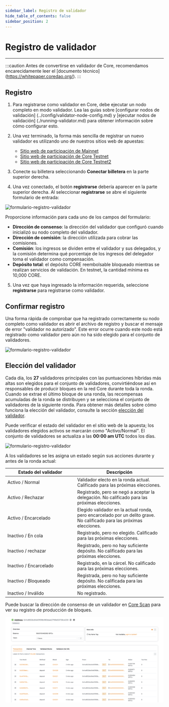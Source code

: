 ```yaml
---
sidebar_label: Registro de validador
hide_table_of_contents: false
sidebar_position: 2
---
```


# Registro de validador

---

:::caution
Antes de convertirse en validador de Core, recomendamos encarecidamente leer el [documento técnico] (https://whitepaper.coredao.org/).
:::

## Registro

1. Para registrarse como validador en Core, debe ejecutar un nodo completo en modo validador. Lea las guías sobre [configurar nodos de validación] (../config/validator-node-config.md) y [ejecutar nodos de validación] (./running-validator.md) para obtener información sobre cómo configurar esto.

2. Una vez terminado, la forma más sencilla de registrar un nuevo validador es utilizando uno de nuestros sitios web de apuestas:

   - [Sitio web de participación de Mainnet](https://stake.coredao.org)
   - [Sitio web de participación de Core Testnet](https://stake.test.btcs.network)
   - [Sitio web de participación de Core Testnet2](https://stake.test2.btcs.network)

3. Conecte su billetera seleccionando **Conectar billetera** en la parte superior derecha.

4. Una vez conectado, el botón **registrarse** debería aparecer en la parte superior derecha. Al seleccionar **registrarse** se abre el siguiente formulario de entrada:

![formulario-registro-validador](../../../../../../static/img/validator/register/validator-register-1.avif)

Proporcione información para cada uno de los campos del formulario:

- **Dirección de consenso**: la dirección del validador que configuró cuando inicializó su nodo completo del validador.
- **Dirección de comisión**: la dirección utilizada para cobrar las comisiones.
- **Comisión**: los ingresos se dividen entre el validador y sus delegados, y la comisión determina qué porcentaje de los ingresos del delegador toma el validador como compensación.
- **Depósito total**: el depósito CORE reembolsable bloqueado mientras se realizan servicios de validación. En testnet, la cantidad mínima es 10,000 CORE.

5. Una vez que haya ingresado la información requerida, seleccione **registrarse** para registrarse como validador.

## Confirmar registro

Una forma rápida de comprobar que ha registrado correctamente su nodo completo como validador es abrir el archivo de registro y buscar el mensaje de error "validador no autorizado". Este error ocurre cuando este nodo está registrado como validador pero aún no ha sido elegido para el conjunto de validadores.

![formulario-registro-validador](../../../../../../static/img/validator/register/validator-register-2.avif)

## Elección del validador

Cada día, los **27** validadores principales con las puntuaciones híbridas más altas son elegidos para el conjunto de validadores, convirtiéndose así en responsables de producir bloques en la red Core durante toda la ronda. Cuando se extrae el último bloque de una ronda, las recompensas acumuladas de la ronda se distribuyen y se selecciona el conjunto de validadores de la siguiente ronda. Para obtener más detalles sobre cómo funciona la elección del validador, consulte la sección [elección del validador](./validator-election.md).

Puede verificar el estado del validador en el sitio web de la apuesta; los validadores elegidos activos se marcarán como "Activo/Normal". El conjunto de validadores se actualiza a las **00:00 am UTC** todos los días.

![formulario-registro-validador](../../../../../../static/img/validator/register/validator-register-3.avif)

A los validadores se les asigna un estado según sus acciones durante y antes de la ronda actual:

<table><thead><tr><th width="208">Estado del validador</th><th>Descripción</th></tr></thead><tbody><tr><td>Activo / Normal</td><td>Validador electo en la ronda actual. Calificado para las próximas elecciones.</td></tr><tr><td>Activo / Rechazar</td><td>Registrado, pero se negó a aceptar la delegación. No calificado para las próximas elecciones.</td></tr><tr><td>Activo / Encarcelado</td><td>Elegido validador en la actual ronda, pero encarcelado por un delito grave. No calificado para las próximas elecciones.</td></tr><tr><td>Inactivo / En cola</td><td>Registrado, pero no elegido. Calificado para las próximas elecciones.</td></tr><tr><td>Inactivo / rechazar</td><td>Registrado, pero no hay suficiente depósito. No calificado para las próximas elecciones.</td></tr><tr><td>Inactivo / Encarcelado</td><td>Registrado, en la cárcel. No calificado para las próximas elecciones.</td></tr><tr><td>Inactivo / Bloqueado</td><td>Registrada, pero no hay suficiente depósito. No calificada para las próximas elecciones.</td></tr><tr><td>Inactivo / Inválido</td><td>No registrado.</td></tr></tbody></table>

Puede buscar la dirección de consenso de un validador en [Core Scan](https://scan.coredao.org/) para ver su registro de producción de bloques.

![formulario-registro-validador](../../../../../../static/img/validator/register/validator-register-4.webp)
